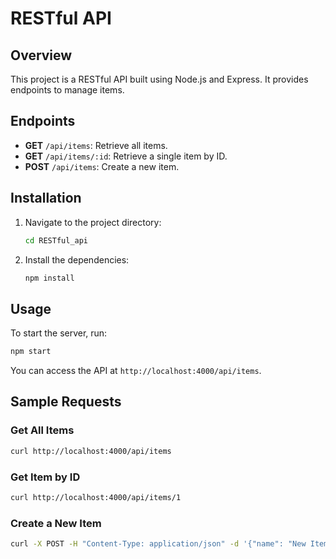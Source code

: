 # RESTful API

## Overview
This project is a RESTful API built using Node.js and Express. It provides endpoints to manage items.

## Endpoints
- **GET** `/api/items`: Retrieve all items.
- **GET** `/api/items/:id`: Retrieve a single item by ID.
- **POST** `/api/items`: Create a new item.

## Installation
1. Navigate to the project directory:
   ```bash
   cd RESTful_api
   ```
2. Install the dependencies:
   ```bash
   npm install
   ```

## Usage
To start the server, run:
```bash
npm start
```

You can access the API at `http://localhost:4000/api/items`.

## Sample Requests
### Get All Items
```bash
curl http://localhost:4000/api/items
```

### Get Item by ID
```bash
curl http://localhost:4000/api/items/1
```

### Create a New Item
```bash
curl -X POST -H "Content-Type: application/json" -d '{"name": "New Item"}' http://localhost:4000/api/items
```

